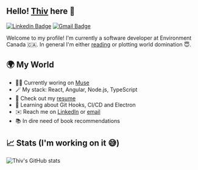 ## Hello! [Thiv](https://thivagar.com/) here 👋

[![Linkedin Badge](https://img.shields.io/badge/-Thivagar_Nadarajan-blue?style=flat&logo=Linkedin&logoColor=white&link=https://www.linkedin.com/in/thivagar-nadarajan/)](https://www.linkedin.com/in/thivagar-nadarajan/)
[![Gmail Badge](https://img.shields.io/badge/-thiv.nadarajan@gmail.com-red?style=flat&logo=Gmail&logoColor=white&link=mailto:thiv.nadarajan@gmail.com)](mailto:thiv.nadarajan@gmail.com)

Welcome to my profile! I'm currently a software developer at Environment Canada 🇨🇦. In general I'm either [reading](https://www.goodreads.com/user/show/145435240-thivagar) or plotting world domination 😇.

## 🌍 My World

- 👨‍💻 Currently woring on [Muse](https://github.com/ThivagarNadarajan/Muse)
- 🪄 My stack: React, Angular, Node.js, TypeScript
- 💼 Check out my [resume](https://thivagar.com/static/media/Resume.408263f0.pdf)
- 🌱 Learning about Git Hooks, CI/CD and Electron
- ✉️ Reach me on [LinkedIn](https://www.linkedin.com/in/thivagar-nadarajan/) or [email](mailto:thiv.nadarajan@gmail.com)
- 📚 In dire need of book recommendations

## 📈 Stats (I'm working on it 😅)

![Thiv's GitHub stats](https://github-readme-stats.vercel.app/api?username=ThivagarNadarajan)
